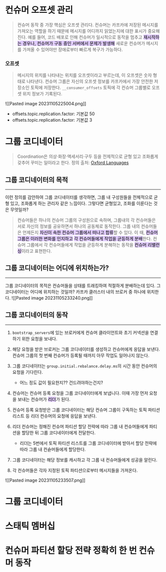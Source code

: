 # 컨슈머 오프셋 관리

> 컨슈머 동작 중 가장 핵심은 오프셋 관리다. 컨슈머는 카프카에 저장된 메시지를 가져오는 역할을 하기 때문에 메시지를 어디까지 읽었는지에 대한 표시가 중요해진다. 예를 들어, 코드  배포로 인해 컨슈머가 일시적으로 동작을 멈추고 <mark style="background: #D2B3FFA6;">재시작하는 경우나, 컨슈머가 구동 중인 서버에서 문제가 발생해</mark> 새로운 컨슈머가 메시지를 가져올 수 있어야만 장애로부터 빠르게 복구가 가능하다. 

### 오프셋
> 메시지의 위치를 나타내는 위치를 오프셋이라고 부르는데, 이 오프셋은 숫자 형태로 나타낸다. 컨슈머 그룹은 자신의 오프셋 정보를 카프카에서 가장 안전한 저장소인 토픽에 저장한다. `__consumer_offsets` 토픽에 각 컨슈머 그룹별로 오프셋 위치 정보가 기록된다. 

![[Pasted image 20231105225004.png]]

- offsets.topic.replication.factor: 기본값 50
- offsets.topic.replication.factor: 기본값 3

# 그룹 코디네이터

> Coordination은 의상·화장·액세서리·구두 등을 전제적으로 균형 있고 조화롭게 갖추어 꾸미는 일이라고 한다. 정의 출처: [Oxford Languages](https://languages.oup.com/google-dictionary-ko)

## 그룹 코디네이터의 목적
---
이런 정의를 감안하여 그룹 코디네이터를 생각하면, 그룹 내 구성원들을 전체적으로 균형 있고, 조화롭게 하는 관리자 같은 느낌이다. 그렇다면 균형있고, 조화를 이룬다는 것은 무엇일까?

> 컨슈머들은 하나의 컨슈머 그룹의 구성원으로 속하며, 그룹내의 각 컨슈머들은 서로 자신의 정보를 공유하면서 하나의 공동체로 동작한다. 그룹 내의 컨슈머들은 언제든지 <mark style="background: #D2B3FFA6;">자신이 속한 컨슈머 그룹에서 떠나고 합류</mark>할 수 있다. 이 때, <mark style="background: #D2B3FFA6;">컨슈머 그룹은 이러한 변화를 인지하고</mark> <mark style="background: #D2B3FFA6;">각 컨슈머들에게 작업을 균등하게 분배</mark>한다. 컨슈머 그룹에서 각 컨슈머들에게 작업을 균등하게 분해하는 동작을 <mark style="background: #D2B3FFA6;">컨슈머 리밸런싱</mark>이라고 표현한다. 

## 그룹 코디네이터는 어디에 위치하는가? 
---
그룹 코디네이터의 목적은 컨슈머들을 상태를 트래킹하여 적절하게 분배하는데 있다. 그 코디네이터는 어디에 위치하는 것일까? 카프카 클러스터 내의 브로커 중 하나에 위치한다. 
![[Pasted image 20231105233240.png]]

## 그룹 코디네이터의 동작
--- 
1. `bootstrap_servers`에 있는 브로커에게 컨슈머 클라이언트와 초기 커넥션을 연결하기 위한 요청을 보내다. 
2. 해당 요청을 받은 브로커는 그룹 코디네이터를 생성하고 컨슈머에게 응답을 보낸다. 컨슈머 그룹의 첫 번째 컨슈머가 등록될 때까지 아무 작업도 일어나지 않는다. 
3. 그룹 코디네이터는 `group.initial.rebalance.delay.ms`의 시간 동안 컨슈머의 요청을 기다린다. 
	 - 어느 정도 값이 필요한지?? 건드려야하는건지? 
 
4. 컨슈머는 컨슈머 등록 요청을 그룹 코디네이터에게 보냅니다. 이때 가장 먼저 요청을 보내는 컨슈머가 <mark style="background: #D2B3FFA6;">리더</mark>가 된다. 
5. 컨슈머 등록 요청받은 그룹 코디네이터는 해당 컨슈머 그룹이 구독하는 토픽 파티션 리스트 등 리더 컨슈머의 요청에 응답을 보낸다. 
6. 리더 컨슈머는 정해진 컨슈머 파티션 할당 전략에 따라 그룹 내 컨슈머들에게 파티션을 할당한 뒤 그룹 코디네이터에게 전달한다. 
	- 리더는 5번에서 토픽 파티션 리스트를 그룹 코디네이터에 받아서 할당 전략에 따라 그룹 내 컨슏머들에게 할당한다. 

7. 그룹 코디네이터는 해당 정보를 캐시하고 각 그룹 내 컨슈머들에게 성공을 알린다. 
8. 각 컨슈머들은 각자 지정된 토픽 파티션으로부터 메시지들을 가져온다.

![[Pasted image 20231105233507.png]]






# 그룹 코디네이터  
# 스태틱 멤버십  
# 컨슈머 파티션 할당 전략 정확히 한 번 컨슈머 동작